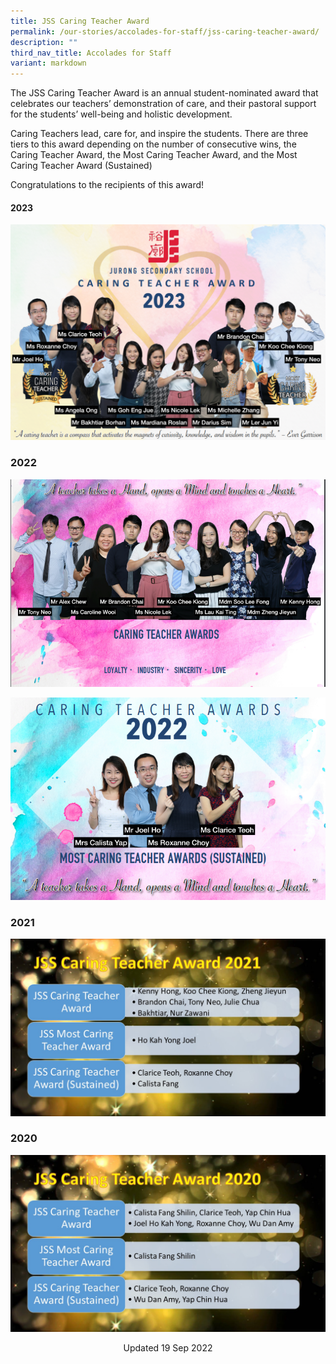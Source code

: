 ```yaml
---
title: JSS Caring Teacher Award
permalink: /our-stories/accolades-for-staff/jss-caring-teacher-award/
description: ""
third_nav_title: Accolades for Staff
variant: markdown
---
```

The JSS Caring Teacher Award is an annual student-nominated award that celebrates our teachers’ demonstration of care, and their pastoral support for the students’ well-being and holistic development.

Caring Teachers lead, care for, and inspire the students. There are three tiers to this award depending on the number of consecutive wins, the Caring Teacher Award, the Most Caring Teacher Award, and the Most Caring Teacher Award (Sustained)

Congratulations to the recipients of this award!

#### 2023

![](/images/Staff_2023_1.png)

### 2022

![](/images/2%20caring.png)

![](/images/1%20caring.png)

### 2021

![](/images/Caring%20Teacher%20Award%202021.jpg)

### 2020

![](/images/Caring%20Teacher%202020.jpg)

<center> Updated 19 Sep 2022 </center>